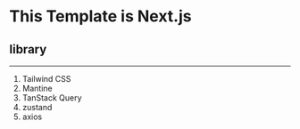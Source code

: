 # This Template is Next.js

## library
---

1. Tailwind CSS 
2. Mantine
3. TanStack Query
4. zustand
5. axios
